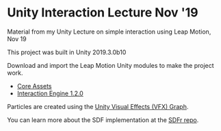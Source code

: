 # Unity Interaction Lecture Nov '19
Material from my Unity Lecture on simple interaction using Leap Motion, Nov 19

This project was built in Unity 2019.3.0b10

Download and import the Leap Motion Unity modules to make the project work.
* [Core Assets](https://github.com/leapmotion/UnityModules/releases/tag/Release-CoreAsset-4.4.0)
* [Interaction Engine 1.2.0](https://github.com/leapmotion/UnityModules/releases/tag/Release-InteractionEngine-1.2.0)

Particles are created using the [Unity Visual Effects (VFX) Graph](https://unity.com/visual-effect-graph).

You can learn more about the SDF implementation at the [SDFr repo](https://github.com/xraxra/SDFr).